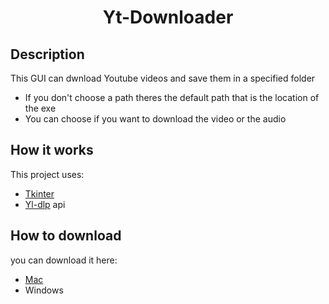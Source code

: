 # <h1 align="center">Yt-Downloader</h1>
## Description
This GUI can dwnload Youtube videos and save them in a specified folder
- If you don't choose a path theres the default path that is the location of the exe
- You can choose if you want to download the video or the audio


## How it works
This project uses:
- [Tkinter](https://docs.python.org/3/library/tkinter.html) 
- [Yl-dlp](https://github.com/yt-dlp/yt-dlp) api


## How to download
you can download it here:
- [Mac](https://mega.nz/file/FOJ1FabZ#2JX6-LutkSsSbLBlOFPBXXYNmL8DWN-lg6wsFz_n0eM)
- Windows

